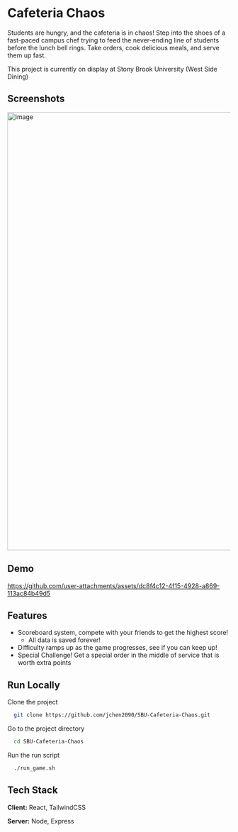 # Cafeteria Chaos 

Students are hungry, and the cafeteria is in chaos! Step into the shoes of a fast-paced campus chef trying to feed the never-ending line of students before the lunch bell rings. Take orders, cook delicious meals, and serve them up fast.

This project is currently on display at Stony Brook University (West Side Dining) 

## Screenshots

<img width="1919" height="989" alt="image" src="https://github.com/user-attachments/assets/6736772b-4613-48b3-ab41-b518e92a013c" />

## Demo

https://github.com/user-attachments/assets/dc8f4c12-4f15-4928-a869-113ac84b49d5

## Features

- Scoreboard system, compete with your friends to get the highest score!
  - All data is saved forever!
- Difficulty ramps up as the game progresses, see if you can keep up!
- Special Challenge! Get a special order in the middle of service that is worth extra points

## Run Locally

Clone the project

```bash
  git clone https://github.com/jchen2090/SBU-Cafeteria-Chaos.git
```

Go to the project directory

```bash
  cd SBU-Cafeteria-Chaos 
```

Run the run script 

```bash
  ./run_game.sh
```


## Tech Stack

**Client:** React, TailwindCSS

**Server:** Node, Express


